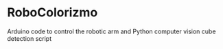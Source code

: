 # RoboColorizmo
Arduino code to control the robotic arm and Python computer vision cube detection script
